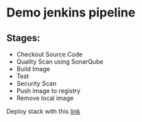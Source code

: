 # Demo jenkins pipeline

## Stages:

- Checkout Source Code
- Quality Scan using SonarQube
- Build Image
- Test
- Security Scan
- Push image to registry
- Remove local image


Deploy stack with this [link](https://github.com/yvalencia91/jenkins-swarm-stack)



